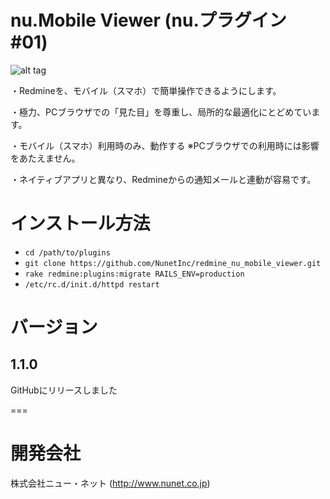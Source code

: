# nu.Mobile Viewer (nu.プラグイン #01)


![alt tag](http://www.nunet.co.jp/wp-content/uploads/redmine_nu_mobile_viewer.png)

・Redmineを、モバイル（スマホ）で簡単操作できるようにします。

・極力、PCブラウザでの「見た目」を尊重し、局所的な最適化にとどめています。

・モバイル（スマホ）利用時のみ、動作する ※PCブラウザでの利用時には影響をあたえません。

・ネイティブアプリと異なり、Redmineからの通知メールと連動が容易です。
	

# インストール方法

* `cd /path/to/plugins`
* `git clone https://github.com/NunetInc/redmine_nu_mobile_viewer.git`
* `rake redmine:plugins:migrate RAILS_ENV=production`
* `/etc/rc.d/init.d/httpd restart`

# バージョン

## 1.1.0 

GitHubにリリースしました


===
# 開発会社

株式会社ニュー・ネット (http://www.nunet.co.jp)
<div style="float: left"><img src="http://www.nunet.co.jp/wp-content/uploads/nunetinc_rogo_p.png/>
</div>
![alt tag](http://www.nunet.co.jp/wp-content/uploads/nunetinc_rogo_p.png)
